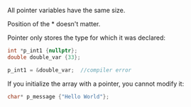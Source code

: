 All pointer variables have the same size.

Position of the * doesn't matter.

Pointer only stores the type for which it was declared:
```C++
int *p_int1 {nullptr};
double double_var {33};

p_int1 = &double_var;  //compiler error
```

If you initialize the array with a pointer, you cannot modify it:
```C++
char* p_message {"Hello World"};
```
